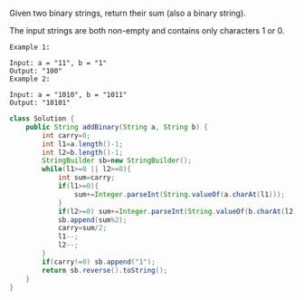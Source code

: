 Given two binary strings, return their sum (also a binary string).

The input strings are both non-empty and contains only characters 1 or 0.
```
Example 1:

Input: a = "11", b = "1"
Output: "100"
Example 2:

Input: a = "1010", b = "1011"
Output: "10101"
```
```java
class Solution {
    public String addBinary(String a, String b) {
        int carry=0;
        int l1=a.length()-1;
        int l2=b.length()-1;
        StringBuilder sb=new StringBuilder();
        while(l1>=0 || l2>=0){
            int sum=carry;
            if(l1>=0){
                sum+=Integer.parseInt(String.valueOf(a.charAt(l1)));
            }
            if(l2>=0) sum+=Integer.parseInt(String.valueOf(b.charAt(l2)));
            sb.append(sum%2);
            carry=sum/2;
            l1--;
            l2--;
        }
        if(carry!=0) sb.append("1");
        return sb.reverse().toString();
    }
}
```
